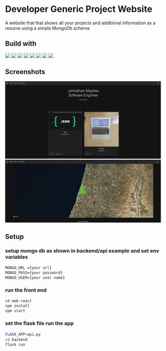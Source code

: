 # Developer Generic Project Website

A website that that shows all your projects and additional information as a resume using a simple MongoDb schema

## Build with

![](https://img.shields.io/badge/Frontend-React-informational?style=flat&logo=React&logoColor=white&color=birightgreen)
![](https://img.shields.io/badge/Frontend-TypeScript-informational?style=flat&logo=typescript&logoColor=white&color=birightgreen)
![](https://img.shields.io/badge/Test-Cypress-informational?style=flat&logo=cypress&logoColor=white&color=birightgreen)
![](https://img.shields.io/badge/Style-MUI-informational?style=flat&logo=Mui&logoColor=white&color=birightgreen)
![](https://img.shields.io/badge/Map-Mapbox-informational?style=flat&logo=Mapbox&logoColor=white&color=birightgreen)
![](https://img.shields.io/badge/Backend-Python-informational?style=flat&logo=Python&logoColor=white&color=brightgreen)
![](https://img.shields.io/badge/API-Flask-informational?style=flat&logo=Flask&logoColor=white&color=brightgreen)
![](https://img.shields.io/badge/DB-Mongo-informational?style=flat&logo=mongodb&logoColor=white&color=brightgreen)

## Screenshots

![screenshot](/web-react/assets/screenShots/main-page.png)
![screenshot](/web-react/assets/screenShots/map.png)

## Setup

### setup mongo db as shown in backend/api example and set env variables

```
MONGO_URL ={your url}
MONGO_PASS={your password}
MONGO_USER={your user name}
```

### run the front end

```
cd web-react
npm install
npm start
```

### set the flask file run the app

```bash
FLASK_APP=api.py
cd backend
flask run
```

